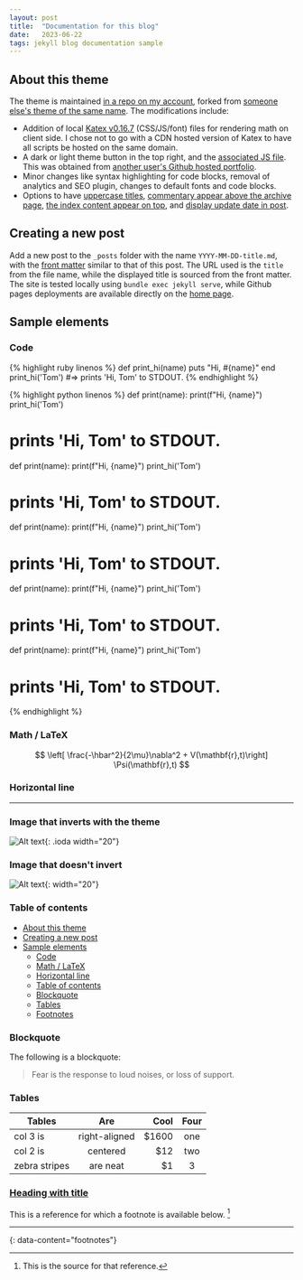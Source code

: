 ```yaml
---
layout: post
title:  "Documentation for this blog"
date:   2023-06-22
tags: jekyll blog documentation sample
---
```


## About this theme
The theme is maintained [in a repo on my account](https://github.com/DeimosTheMisthios/no-style-please), forked from [someone else's theme of the same name](https://github.com/riggraz/no-style-please). The modifications include:
 - Addition of local [Katex v0.16.7](https://github.com/KaTeX/KaTeX/releases/tag/v0.16.7) (CSS/JS/font) files for rendering math on client side. I chose not to go with a CDN hosted version of Katex to have all scripts be hosted on the same domain.
 - A dark or light theme button in the top right, and the [associated JS file](/assets/js/mode-change.js). This was obtained from [another user's Github hosted portfolio](https://github.com/fleetimee/portfolio).
 - Minor changes like syntax highlighting for code blocks, removal of analytics and SEO plugin, changes to default fonts and code blocks.
 - Options to have [uppercase titles](https://github.com/riggraz/no-style-please/pull/21), [commentary appear above the archive page](https://github.com/riggraz/no-style-please/pull/22), [the index content appear on top](https://github.com/riggraz/no-style-please/pull/30), and [display update date in post](https://github.com/riggraz/no-style-please/pull/31).


## Creating a new post
Add a new post to the `_posts` folder with the name `YYYY-MM-DD-title.md`, with the [front matter](https://jekyllrb.com/docs/front-matter/) similar to that of this post. The URL used is the `title` from the file name, while the displayed title is sourced from the front matter. The site is tested locally using `bundle exec jekyll serve`, while Github pages deployments are available directly on the [home page](/).

## Sample elements
### Code
{% highlight ruby linenos %}
def print_hi(name)
  puts "Hi, #{name}"
end
print_hi('Tom')
#=> prints 'Hi, Tom' to STDOUT.
{% endhighlight %}

{% highlight python linenos %}
def print(name):
  print(f"Hi, {name}")
print_hi('Tom')
# prints 'Hi, Tom' to STDOUT.
def print(name):
  print(f"Hi, {name}")
print_hi('Tom')
# prints 'Hi, Tom' to STDOUT.
def print(name):
  print(f"Hi, {name}")
print_hi('Tom')
# prints 'Hi, Tom' to STDOUT.
def print(name):
  print(f"Hi, {name}")
print_hi('Tom')
# prints 'Hi, Tom' to STDOUT.
def print(name):
  print(f"Hi, {name}")
print_hi('Tom')
# prints 'Hi, Tom' to STDOUT.
{% endhighlight %}

### Math / LaTeX
$$ \left[ \frac{-\hbar^2}{2\mu}\nabla^2 + V(\mathbf{r},t)\right] \Psi(\mathbf{r},t) $$

### Horizontal line
---

### Image that inverts with the theme
![Alt text](/favicon.ico "Tooltip text"){: .ioda width="20"}

### Image that doesn't invert
![Alt text](/favicon.ico "Tooltip text"){: width="20"}

### Table of contents
- [About this theme](#about-this-theme)
- [Creating a new post](#creating-a-new-post)
- [Sample elements](#sample-elements)
  - [Code](#code)
  - [Math / LaTeX](#math--latex)
  - [Horizontal line](#horizontal-line)
  - [Table of contents](#table-of-contents)
  - [Blockquote](#blockquote)
  - [Tables](#tables)
  - [Footnotes](#footnotes)

### Blockquote
The following is a blockquote:
> Fear is the response to loud noises, or loss of support.

### Tables

| Tables        | Are           | Cool  | Four |
| ------------- |:-------------:| -----:| :--: |
| col 3 is      | right-aligned | $1600 | one  |
| col 2 is      | centered      |   $12 | two  |
| zebra stripes | are neat      |    $1 | 3    |

### [Heading with title](#heading-with-title)
This is a reference for which a footnote is available below. [^1]

---
{: data-content="footnotes"}

[^1]: This is the source for that reference.
